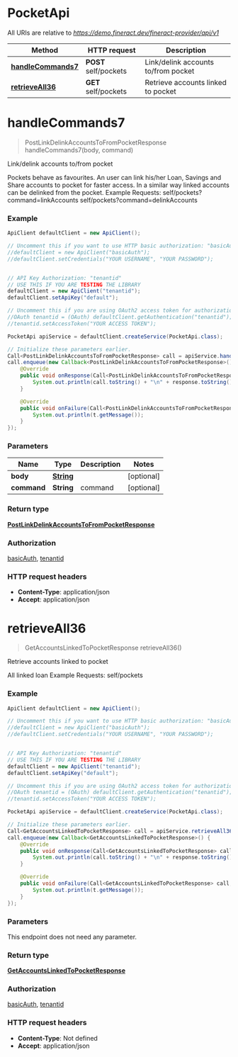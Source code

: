 # PocketApi

All URIs are relative to *https://demo.fineract.dev/fineract-provider/api/v1*

Method | HTTP request | Description
------------- | ------------- | -------------
[**handleCommands7**](PocketApi.md#handleCommands7) | **POST** self/pockets | Link/delink accounts to/from pocket
[**retrieveAll36**](PocketApi.md#retrieveAll36) | **GET** self/pockets | Retrieve accounts linked to pocket

<a name="handleCommands7"></a>
# **handleCommands7**
> PostLinkDelinkAccountsToFromPocketResponse handleCommands7(body, command)

Link/delink accounts to/from pocket

Pockets behave as favourites. An user can link his/her Loan, Savings and Share accounts to pocket for faster access. In a similar way linked accounts can be delinked from the pocket.  Example Requests:  self/pockets?command&#x3D;linkAccounts  self/pockets?command&#x3D;delinkAccounts

### Example
```java
ApiClient defaultClient = new ApiClient();

// Uncomment this if you want to use HTTP basic authorization: "basicAuth"
//defaultClient = new ApiClient("basicAuth");
//defaultClient.setCredentials("YOUR USERNAME", "YOUR PASSWORD");


// API Key Authorization: "tenantid"
// USE THIS IF YOU ARE TESTING THE LIBRARY
defaultClient = new ApiClient("tenantid");
defaultClient.setApiKey("default");

// Uncomment this if you are using OAuth2 access token for authorization: "tenantid"
//OAuth tenantid = (OAuth) defaultClient.getAuthentication("tenantid");
//tenantid.setAccessToken("YOUR ACCESS TOKEN");

PocketApi apiService = defaultClient.createService(PocketApi.class);

// Initialize these parameters earlier.
Call<PostLinkDelinkAccountsToFromPocketResponse> call = apiService.handleCommands7(body, command);
call.enqueue(new Callback<PostLinkDelinkAccountsToFromPocketResponse>() {
    @Override
    public void onResponse(Call<PostLinkDelinkAccountsToFromPocketResponse> call, Response<PostLinkDelinkAccountsToFromPocketResponse> response) {
        System.out.println(call.toString() + "\n" + response.toString());
    }

    @Override
    public void onFailure(Call<PostLinkDelinkAccountsToFromPocketResponse> call, Throwable t) {
        System.out.println(t.getMessage());
    }
});

```

### Parameters

Name | Type | Description  | Notes
------------- | ------------- | ------------- | -------------
 **body** | [**String**](String.md)|  | [optional]
 **command** | **String**| command | [optional]

### Return type

[**PostLinkDelinkAccountsToFromPocketResponse**](PostLinkDelinkAccountsToFromPocketResponse.md)

### Authorization

[basicAuth](../README.md#basicAuth), [tenantid](../README.md#tenantid)

### HTTP request headers

 - **Content-Type**: application/json
 - **Accept**: application/json

<a name="retrieveAll36"></a>
# **retrieveAll36**
> GetAccountsLinkedToPocketResponse retrieveAll36()

Retrieve accounts linked to pocket

All linked loan  Example Requests:   self/pockets

### Example
```java
ApiClient defaultClient = new ApiClient();

// Uncomment this if you want to use HTTP basic authorization: "basicAuth"
//defaultClient = new ApiClient("basicAuth");
//defaultClient.setCredentials("YOUR USERNAME", "YOUR PASSWORD");


// API Key Authorization: "tenantid"
// USE THIS IF YOU ARE TESTING THE LIBRARY
defaultClient = new ApiClient("tenantid");
defaultClient.setApiKey("default");

// Uncomment this if you are using OAuth2 access token for authorization: "tenantid"
//OAuth tenantid = (OAuth) defaultClient.getAuthentication("tenantid");
//tenantid.setAccessToken("YOUR ACCESS TOKEN");

PocketApi apiService = defaultClient.createService(PocketApi.class);

// Initialize these parameters earlier.
Call<GetAccountsLinkedToPocketResponse> call = apiService.retrieveAll36();
call.enqueue(new Callback<GetAccountsLinkedToPocketResponse>() {
    @Override
    public void onResponse(Call<GetAccountsLinkedToPocketResponse> call, Response<GetAccountsLinkedToPocketResponse> response) {
        System.out.println(call.toString() + "\n" + response.toString());
    }

    @Override
    public void onFailure(Call<GetAccountsLinkedToPocketResponse> call, Throwable t) {
        System.out.println(t.getMessage());
    }
});

```

### Parameters
This endpoint does not need any parameter.

### Return type

[**GetAccountsLinkedToPocketResponse**](GetAccountsLinkedToPocketResponse.md)

### Authorization

[basicAuth](../README.md#basicAuth), [tenantid](../README.md#tenantid)

### HTTP request headers

 - **Content-Type**: Not defined
 - **Accept**: application/json

